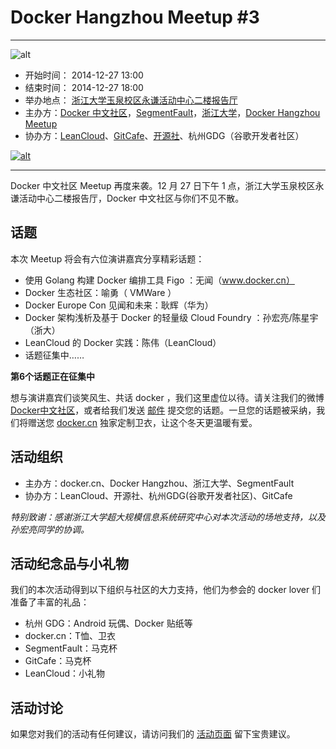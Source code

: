 # Docker Hangzhou Meetup #3

---

![alt](http://resource.docker.cn/docker-meetup-hangzhou-3.png)



- 开始时间：	2014-12-27 13:00
- 结束时间：	2014-12-27 18:00
- 举办地点：	[浙江大学玉泉校区永谦活动中心二楼报­告厅](http://api.map.baidu.com/geocoder?output=html&address=%20%E6%B5%99%E6%B1%9F%E5%A4%A7%E5%AD%A6%E7%8E%89%E6%B3%89%E6%A0%A1%E5%8C%BA%E6%B0%B8%E8%B0%A6%E6%B4%BB%E5%8A%A8%E4%B8%AD%E5%BF%83%E4%BA%8C%E6%A5%BC%E6%8A%A5%C2%AD%E5%91%8A%E5%8E%85)
- 主办方：[Docker 中文社区](www.docker.cn)，[SegmentFault](http://segmentfault.com/)，[浙江大学](http://www.zju.edu.cn/)，[Docker Hangzhou Meetup](http://www.meetup.com/Docker-Hangzhou/)
- 协办方：[LeanCloud](https://leancloud.cn/)、[GitCafe](https://gitcafe.com/)、[开源社](kaiyuanshe.cn)、杭州GDG（谷歌开发者社区）

[![alt](http://resource.docker.cn/button.png)](http://segmentfault.com/e/docker-hzmeetup3/join)

---

Docker 中文社区 Meetup 再度来袭。12 月 27 日下午 1 点，浙江大学玉泉校区永谦活动中心二楼报­告厅，Docker 中文社区与你们不见不散。

## 话题

本次 Meetup 将会有六位演讲嘉宾分享精彩话题：

- 使用 Golang 构建 Docker 编排工具 Figo ：无闻（www.docker.cn）
- Docker 生态社区：喻勇（ VMWare ）
- Docker Europe Con 见闻和未来：耿辉（华为）
- Docker 架构浅析及基于 Docker 的轻量级 Cloud Foundry ：孙宏亮/陈星宇（浙大）
- LeanCloud 的 Docker 实践：陈伟（LeanCloud）
- 话题征集中……

**第6个话题正在征集中**

想与演讲嘉宾们谈笑风生、共话 docker ，我们这里虚位以待。请关注我们的微博 [Docker中文社区](www.weibo.com/dockerboard)，或者给我们发送 [邮件](mailto:fiona@docker.cn) 提交您的话题。一旦您的话题被采纳，我们将赠送您 [docker.cn](www.docker.cn) 独家定制卫衣，让这个冬天更温暖有爱。



## 活动组织

- 主办方：docker.cn、Docker Hangzhou、浙江大学、SegmentFault
- 协办方：LeanCloud、开源社、杭州GDG(谷歌开发者社区)­、GitCafe

*特别致谢：感谢浙江大学超大规模信息系统研究中心对本次活动的场地支持，以及孙宏亮同学的协调。*

## 活动纪念品与小礼物

我们的本次活动得到以下组织与社区的大力支持，他们为参会的 docker lover 们准备了丰富的礼品：

- 杭州 GDG：Android 玩偶、Docker 贴纸等
- docker.cn：T恤、卫衣
- SegmentFault：马克杯
- GitCafe：马克杯
- LeanCloud：小礼物

## 活动讨论

如果您对我们的活动有任何建议，请访问我们的 [活动页面](http://segmentfault.com/e/docker-hzmeetup3) 留下宝贵建议。



